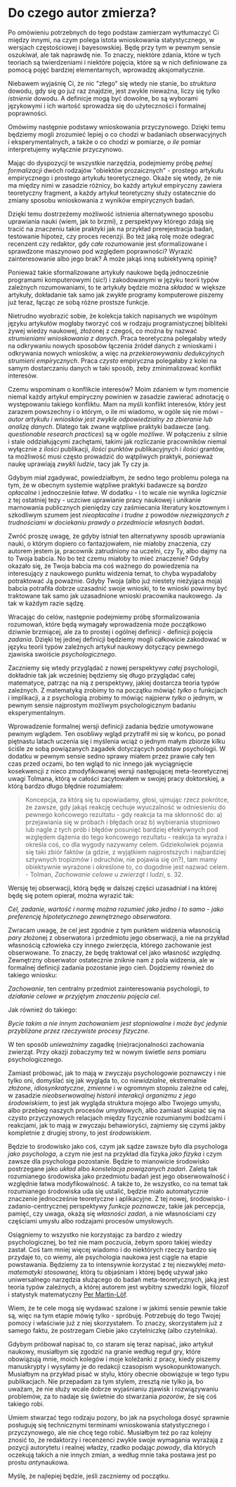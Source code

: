 # Do czego autor zmierza?

Po omówieniu potrzebnych do tego podstaw zamierzam wytłumaczyć Ci między innymi, na czym polega
istota wnioskowania statystycznego, w wersjach częstościowej i bayesowskiej. Będę przy tym w pewnym
sensie oszukiwał, ale tak naprawdę nie. To znaczy, niektóre zdania, które w tych teoriach są
twierdzeniami i niektóre pojęcia, które są w nich definiowane za pomocą pojęć bardziej
elementarnych, wprowadzę aksjomatycznie.

Niebawem wyjaśnię Ci, że nic "złego" się wtedy nie stanie, bo *struktura* dowodu, gdy się go już raz
znajdzie, jest zwykle nieważna, liczy się tylko *istnienie* dowodu. A definicje mogą być dowolne, bo
są wyborami językowymi i ich wartość sprowadza się do użyteczności i formalnej poprawności.

Omówimy następnie podstawy wnioskowania przyczynowego. Dzięki temu będziemy mogli zrozumieć lepiej o
co chodzi w badaniach obserwacyjnych i eksperymentalnych, a także o co chodzi w pomiarze, *o ile*
pomiar interpretujemy wyłącznie przyczynowo.

Mając do dyspozycji te wszystkie narzędzia, podejmiemy próbę *pełnej formalizacji* dwóch rodzajów
"obiektów prozaicznych" - prostego artykułu empirycznego i prostego artykułu teoretycznego. Okaże
się wtedy, że nie ma między nimi w zasadzie różnicy, bo każdy artykuł empiryczny zawiera teoretyczny
fragment, a każdy artykuł teoretyczny służy ostatecznie do zmiany sposobu wnioskowania z wyników
empirycznych badań.

Dzięki temu dostrzeżemy możliwość istnienia alternatywnego sposobu uprawiania nauki (wiem, jak to
brzmi), z perspektywy którego zdają się tracić na znaczeniu takie praktyki jak na przykład
prerejestracja badań, testowanie hipotez, czy proces recenzji. Bo też jaką rolę może odegrać
recenzent czy redaktor, gdy *całe* rozumowanie jest sformalizowane i sprawdzone maszynowo pod
względem poprawności? Wyrazić zainteresowanie albo jego brak? A może jakąś inną subiektywną opinię?

Ponieważ takie sformalizowane artykuły naukowe będą jednocześnie programami komputerowymi (sic!) i
zakodowanymi w języku teorii typów zależnych rozumowaniami, to te artykuły będzie można *składać* w
większe artykuły, dokładanie tak samo jak zwykłe programy komputerowe piszemy już teraz, łącząc ze
sobą różne prostsze funkcje.

Nietrudno wyobrazić sobie, że kolekcja takich napisanych we wspólnym języku artykułów mogłaby
tworzyć coś w rodzaju programistycznej bibliteki żywej wiedzy naukowej, złożonej z czegoś, co można
by nazwać *strumieniami wnioskowania z danych*. Praca teoretyczna polegałaby wtedy na odkrywaniu
nowych sposobów łączenia źródeł danych z wnioskami i odkrywania nowych wniosków, a więc na
*przekierowywaniu dedukcyjnych strumieni empirycznych*. Praca *czysto* empiryczna polegałaby z kolei
na samym dostarczaniu danych w taki sposób, żeby zminimalizować konflikt interesów.

Czemu wspominam o konflikcie interesów? Moim zdaniem w tym momencie niemal każdy artykuł empiryczny
powinien w zasadzie zawierać adnotację o występowaniu takiego konfliktu. Mam na myśli konflikt
interesów, który jest zarazem powszechny i o którym, o ile mi wiadomo, w ogóle się nie mówi - *autor
artykułu i wniosków jest zwykle odpowiedzialny za zbieranie lub analizę danych*. Dlatego tak zwane
wątpliwe praktyki badawcze (ang. *questionable research practices*) są w ogóle *możliwe*. W
połączeniu z silnie i stale oddziałującymi zachętami, takimi jak rozliczanie pracowników niemal
wyłącznie z *ilości* publikacji, *ilości* punktów publikacyjnych i *ilości* grantów, ta możliwość
musi często prowadzić do wątpliwych praktyk, ponieważ naukę uprawiają *zwykli ludzie*, tacy jak Ty
czy ja.

Gdybym miał zgadywać, powiedziałbym, że sedno tego problemu polega na tym, że w obecnym systemie
wątpliwe praktyki badawcze są *bardzo opłacalne* i jednocześnie *łatwe*. W dodatku - i to wcale nie
wynika *logicznie* z tej ostatniej tezy - uczciwe uprawianie pracy naukowej i unikanie marnowania
publicznych pieniędzy czy zaśmiecania literatury kosztownym i szkodliwym szumem jest *nieopłacalne*
i *trudne* z powodów *niezwiązanych z trudnościami w dociekaniu prawdy o przedmiocie własnych
badań*.

Zwróć proszę uwagę, że gdyby istniał ten alternatywny sposób uprawiania nauki, o którym dopiero co
fantazjowałem, nie miałoby znaczenia, czy autorem jestem ja, pracownik zatrudniony na uczelni, czy
Ty, albo dajmy na to Twoja babcia. No bo też czemu miałoby to mieć znaczenie? Gdyby okazało się, że
Twoja babcia ma coś ważnego do powiedzenia na interesujący z naukowego punktu widzenia temat, to
chyba wypadałoby potraktować Ją poważnie. Gdyby Twoja (albo już niestety nieżyjąca moja) babcia
potrafiła dobrze uzasadnić swoje wnioski, to te wnioski powinny być traktowane tak samo jak
uzasadnione wnioski pracownika naukowego. Ja tak w każdym razie sądzę.

Wracając do celów, następnie podejmiemy próbę sformalizowania rozumowań, które będą wymagały
wprowadzenia może początkowo dziwnie brzmiącej, ale za to prostej i ogólnej definicji - definicji
pojęcia *zadania*. Dzięki tej jednej definicji będziemy mogli całkowicie zakodować w języku teorii
typów zależnych artykuł naukowy dotyczący pewnego zjawiska swoiście *psychologicznego*. 

Zaczniemy się wtedy przyglądać z nowej perspektywy *całej* psychologii, dokładnie tak jak wcześniej
będziemy się długo przyglądać całej matematyce, patrząc na nią z perspektywy, jakiej dostarcza
teoria typów zależnych. Z matematyką zrobimy to na początku mówiąć *tylko* o funkcjach i implikacji,
a z psychologią zrobimy to mówiąc najpierw *tylko* o jednym, w pewnym sensie najprostym możliwym
psychologicznym badaniu eksperymentalnym.

Wprowadzenie formalnej wersji definicji zadania będzie umotywowane pewnym wglądem. Ten osobliwy
wgląd przytrafił mi się w końcu, po ponad piętnastu latach uczenia się i myślenia wciąż o jednym
małym zbiorze kilku ściśle ze sobą powiązanych zagadek dotyczących podstaw psychologii. W dodatku w
pewnym sensie sedno sprawy miałem przez prawie cały ten czas przed oczami, bo ten wgląd to nic
innego jak wyciągnięcie kosekwencji z nieco zmodyfikowanej wersji następującej meta-teoretycznej
uwagi Tolmana, którą w całości zacytowałem w swojej pracy doktorskiej, a którą bardzo długo błędnie
rozumiałem:

> Koncepcja, za którą się tu opowiadamy, głosi, ujmując rzecz pokrótce, że zawsze, gdy jakąś reakcję
> cechuje wyuczalność w odniesieniu do pewnego końcowego rezultatu - gdy reakcja ta ma skłonność do:
> a) przejawiania się w próbach i błędach oraz b) wybierania stopniowo lub nagle z tych prób i
> błędów posunięć bardziej efektywnych pod względem dążenia do tego końcowego rezultatu - reakcja ta
> wyraża i określa coś, co dla wygody nazywamy celem. Gdziekolwiek pojawia się taki zbiór faktów (a
> gdzie, z wyjątkiem najprostszych i najbardziej sztywnych tropizmów i odruchów, nie pojawia się
> on?), tam mamy obiektywnie wyrażone i określone to, co dogodnie jest nazwać celem. - Tolman,
> *Zachowanie celowe u zwierząt i ludzi*, s. 32.

Wersję tej obserwacji, którą będę w dalszej części uzasadniał i na której będę się potem opierał,
można wyrazić tak:

*Cel, zadanie, wartość i normę można rozumieć jako jedno i to samo - jako preferencję hipotetycznego
zewnętrznego obserwatora*.

Zwracam uwagę, że cel jest zgodnie z tym punktem widzenia własnością *pary* złożonej z obserwatora i
przedmiotu jego obserwacji, a nie na przykład własnością człowieka czy innego zwierzęcia, którego
zachowanie jest obserwowane. To znaczy, że będę traktował cel jako własność *względną*. Zewnętrzny
obserwator ostatecznie zniknie nam z pola widzenia, ale w formalnej definicji zadania pozostanie
jego cień. Dojdziemy również do takiego wniosku:

*Zachowanie*, ten centralny przedmiot zainteresowania psychologii, *to działanie celowe w przyjętym
znaczeniu pojęcia cel*.

Jak również do takiego:

*Bycie takim a nie innym zachowaniem jest stopniowalne i może być jedynie przybliżane przez
rzeczywiste procesy fizyczne*.

W ten sposób *unieważnimy* zagadkę (nie)racjonalności zachowania zwierząt. Przy okazji zobaczymy też
w nowym świetle *sens* pomiaru psychologicznego.

Zamiast próbować, jak to mają w zwyczaju psychologowie poznawczy i nie tylko oni, domyślać się jak
wygląda to, co *niewidzialne*, ekstremalnie *złożone*, *idiosynkratyczne*, *zmienne* i w ogromnym
stopniu zależne od całej, w zasadzie *nieobserwowalnej historii interakcji organizmu z jego
środowiskiem*, to jest jak wygląda struktura mojego albo Twojego umysłu, albo przebieg naszych
procesów umysłowych, albo zamiast skupiać się na czysto przyczynowych relacjach między fizycznie
rozumianymi bodźcami i reakcjami, jak to mają w zwyczaju behawioryści, zajmiemy się czymś jakby
kompletnie z drugiej strony, to jest *środowiskiem*.

Będzie to środowisko jako coś, czym jak sądze zawsze było dla psychologa *jako psychologa*, a czym
nie jest na przykład dla fizyka *jako fizyka* i czym zawsze dla psychologa pozostanie. Będzie to
mianowicie środowisko postrzegane jako *układ* albo *konstelacja powiązanych zadań*. Zaletą tak
rozumianego środowiska jako przedmiotu badań jest jego obserwowalność i względnie łatwa
modyfikowalność. A także to, że wszystko, co na temat tak rozumianego środowiska uda się ustalić,
będzie miało automatycznie znaczenie jednocześnie teoretyczne i aplikacyjne. Z tej nowej,
środowisko- i zadanio-centrycznej perspektywy *funkcje poznawcze*, takie jak percepcja, pamięć, czy
uwaga, okażą się *własności zadań*, a nie własnościami czy częściami umysłu albo rodzajami procesów
umysłowych.

Osiągniemy to wszystko nie korzystając za bardzo z wiedzy psychologicznej, bo też nie mam poczucia,
żebym sporo takiej wiedzy zastał. Coś tam mniej więcej wiadomo i do niektórych rzeczy bardzo się
przydaje to, co wiemy, ale psychologia naukowa jest ciągle na etapie powstawania. Będziemy za to
intensywnie korzystać z tej niezwykłej *meta-matematyki stosowanej*, którą tu objaśniam i której
będę używał jako uniwersalnego narzędzia służącego do badań meta-teoretycznych, jaką jest teoria
typów zależnych, a której autorem jest wybitny szwedzki logik, filozof i statystyk matematyczny [Per
Martin-Löf](https://en.wikipedia.org/wiki/Per_Martin-L%C3%B6f).

Wiem, że te cele mogą się wydawać szalone i w jakimś sensie pewnie takie są, więc na tym etapie
mówię tylko - spróbuję. Potrzebuję do tego Twojej pomocy i właściwie już z niej skorzystałem. To
znaczy, skorzystałem już z samego faktu, że postrzegam Ciebie jako czytelniczkę (albo czytelnika).

Gdybym próbował napisać to, co staram się teraz napisać, jako artykuł naukowy, musiałbym się zgodzić
na granie według reguł gry, które obowiązują mnie, moich kolegów i moje koleżanki z pracy, kiedy
piszemy manuskrypty i wysyłamy je do redakcji czasopism wysokopunktowanych. Musiałbym na przykład
pisać w stylu, który obecnie obowiązuje w tego typu publikacjach. Nie przepadam za tym stylem,
zresztą nie tylko ja, bo uważam, że nie służy wcale dobrze wyjaśnianiu zjawisk i rozwiązywaniu
problemów, za to nadaje się świetnie do stwarzania *pozorów*, że się coś takiego robi. 

Umiem stwarzać tego rodzaju pozory, bo jak na psychologa dosyć sprawnie posługuję się technicznymi
terminami wnioskowania statystycznego i przyczynowego, ale nie chcę tego robić. Musiałbym też po raz
kolejny znosić to, że redaktorzy i recenzenci zwykle swoje wymagania wyrażają z pozycji autorytetu i
realnej władzy, rzadko podając *powody*, dla których oczekują takich a nie innych zmian, a według
mnie taka postawa jest po prostu *anty*naukowa.

Myślę, że najlepiej będzie, jeśli zaczniemy od początku.
